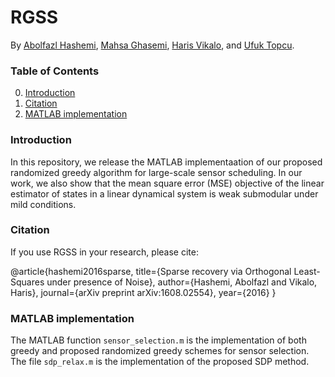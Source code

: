# RGSS

By [Abolfazl Hashemi](https://www.linkedin.com/in/abolfazlh/), [Mahsa Ghasemi](https://www.linkedin.com/in/mahsa-ghasemi-247a3186), [Haris Vikalo](http://users.ece.utexas.edu/~hvikalo/), and [Ufuk Topcu](https://www.ae.utexas.edu/facultysites/topcu/wiki/index.php/Main_Page).

### Table of Contents
0. [Introduction](#introduction)
0. [Citation](#citation)
0. [MATLAB implementation](#matlab-implementation)

### Introduction

In this repository, we release the MATLAB implementaation of our proposed randomized greedy algorithm for large-scale sensor scheduling. In our work, we also show that the mean square error (MSE) objective of the linear estimator of states in a linear dynamical system is weak submodular under mild conditions.   

### Citation

If you use RGSS in your research, please cite:

@article{hashemi2016sparse,
  title={Sparse recovery via Orthogonal Least-Squares under presence of Noise},
  author={Hashemi, Abolfazl and Vikalo, Haris},
  journal={arXiv preprint arXiv:1608.02554},
  year={2016}
}
        
### MATLAB implementation

The MATLAB function ```sensor_selection.m``` is the implementation of both greedy and proposed randomized greedy schemes for sensor selection. The file ```sdp_relax.m``` is the implementation of the proposed SDP method.
